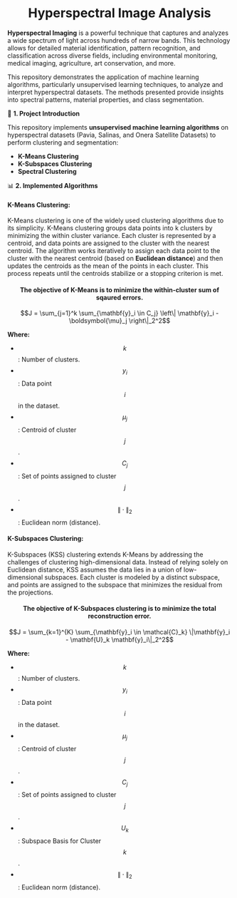 <div align="center">
<h1> Hyperspectral Image Analysis </h1>
</div>

**Hyperspectral Imaging** is a powerful technique that captures and analyzes a wide spectrum of light across hundreds of narrow bands. This technology allows for detailed material identification, pattern recognition, and classification across diverse fields, including environmental monitoring, medical imaging, agriculture, art conservation, and more.

This repository demonstrates the application of machine learning algorithms, particularly unsupervised learning techniques, to analyze and interpret hyperspectral datasets. The methods presented provide insights into spectral patterns, material properties, and class segmentation.


📌 **1. Project Introduction** 

This repository implements **unsupervised machine learning algorithms** on hyperspectral datasets (Pavia, Salinas, and Onera Satellite Datasets) to perform clustering and segmentation:
- **K-Means Clustering**
- **K-Subspaces Clustering**
- **Spectral Clustering**

📊 **2. Implemented Algorithms** 

#### K-Means Clustering:
K-Means clustering is one of the widely used clustering algorithms due to its simplicity. K-Means clustering groups data points into k clusters by minimizing the within cluster variance. Each cluster is represented by a centroid, and data points are assigned to the cluster with the nearest centroid. The algorithm works iteratively to assign each data point to the cluster with the nearest centroid (based on **Euclidean distance**) and then updates the centroids as the mean of the points in each cluster. This process repeats until the centroids stabilize or a stopping criterion is met.

<div align="center">
<h4> The objective of K-Means is to minimize the within-cluster sum of sqaured errors. </h4>
</div>
 
$$J = \sum_{j=1}^k \sum_{\mathbf{y}_i \in C_j} \left\| \mathbf{y}_i - \boldsymbol{\mu}_j \right\|_2^2$$ 

**Where:**
- $$k$$: Number of clusters.
- $$y_i$$: Data point $$i$$ in the dataset. 
- $$\mu_j$$: Centroid of cluster $$j$$. 
- $$C_j$$: Set of points assigned to cluster $$j$$.
- $$\| \cdot \|_2$$: Euclidean norm (distance).


#### K-Subspaces Clustering:
K-Subspaces (KSS) clustering extends K-Means by addressing the challenges of clustering high-dimensional data. Instead of relying solely on Euclidean distance, KSS assumes the data lies in a union of low-dimensional subspaces. Each cluster is modeled by a distinct subspace, and points are assigned to the subspace that minimizes the residual from the projections. 

<div align="center">
<h4> The objective of K-Subspaces clustering is to minimize the total reconstruction error. </h4>
</div>

$$J = \sum_{k=1}^{K} \sum_{\mathbf{y}_i \in \mathcal{C}_k} \|\mathbf{y}_i - \mathbf{U}_k \mathbf{y}_i\|_2^2$$

**Where:**
- $$k$$: Number of clusters.
- $$y_i$$: Data point $$i$$ in the dataset. 
- $$\mu_j$$: Centroid of cluster $$j$$. 
- $$C_j$$: Set of points assigned to cluster $$j$$.
- $$U_k$$: Subspace Basis for Cluster $$k$$. 
- $$\| \cdot \|_2$$: Euclidean norm (distance).
